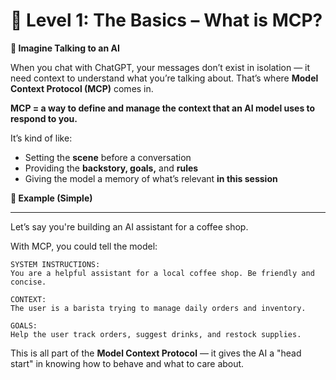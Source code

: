 # 🌱 Level 1: The Basics – What is MCP?

**🧠 Imagine Talking to an AI**

When you chat with ChatGPT, your messages don’t exist in isolation — it need context to understand what you’re talking about. That’s where **Model Context Protocol (MCP)** comes in.

**MCP = a way to define and manage the context that an AI model uses to respond to you.**

It’s kind of like:

* Setting the **scene** before a conversation
* Providing the **backstory, goals,** and **rules**
* Giving the model a memory of what’s relevant **in this session**

**🧃 Example (Simple)**
___

Let’s say you're building an AI assistant for a coffee shop.

With MCP, you could tell the model:
```
SYSTEM INSTRUCTIONS:
You are a helpful assistant for a local coffee shop. Be friendly and concise.

CONTEXT:
The user is a barista trying to manage daily orders and inventory.

GOALS:
Help the user track orders, suggest drinks, and restock supplies.
```
This is all part of the **Model Context Protocol** — it gives the AI a "head start" in knowing how to behave and what to care about.